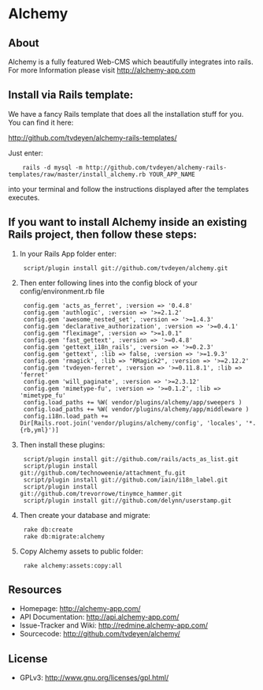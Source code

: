 Alchemy
=======

About
-----

Alchemy is a fully featured Web-CMS which beautifully integrates into rails.
For more Information please visit http://alchemy-app.com

Install via Rails template:
---------------------------

We have a fancy Rails template that does all the installation stuff for you. You can find it here:

<http://github.com/tvdeyen/alchemy-rails-templates/>

Just enter:

        rails -d mysql -m http://github.com/tvdeyen/alchemy-rails-templates/raw/master/install_alchemy.rb YOUR_APP_NAME

into your terminal and follow the instructions displayed after the templates executes.

If you want to install Alchemy inside an existing Rails project, then follow these steps:
-----------------------------------------------------------------------------------------

1. In your Rails App folder enter:

        script/plugin install git://github.com/tvdeyen/alchemy.git

2. Then enter following lines into the config block of your config/environment.rb file

        config.gem 'acts_as_ferret', :version => '0.4.8'
        config.gem 'authlogic', :version => '>=2.1.2'
        config.gem 'awesome_nested_set', :version => '>=1.4.3'
        config.gem 'declarative_authorization', :version => '>=0.4.1'
        config.gem "fleximage", :version => ">=1.0.1"
        config.gem 'fast_gettext', :version => '>=0.4.8'
        config.gem 'gettext_i18n_rails', :version => '>=0.2.3'
        config.gem 'gettext', :lib => false, :version => '>=1.9.3'
        config.gem 'rmagick', :lib => "RMagick2", :version => '>=2.12.2'
        config.gem 'tvdeyen-ferret', :version => '>=0.11.8.1', :lib => 'ferret'
        config.gem 'will_paginate', :version => '>=2.3.12'
        config.gem 'mimetype-fu', :version => '>=0.1.2', :lib => 'mimetype_fu'
        config.load_paths += %W( vendor/plugins/alchemy/app/sweepers )
        config.load_paths += %W( vendor/plugins/alchemy/app/middleware )
        config.i18n.load_path += Dir[Rails.root.join('vendor/plugins/alchemy/config', 'locales', '*.{rb,yml}')]

3. Then install these plugins:

        script/plugin install git://github.com/rails/acts_as_list.git
        script/plugin install git://github.com/technoweenie/attachment_fu.git
        script/plugin install git://github.com/iain/i18n_label.git
        script/plugin install git://github.com/trevorrowe/tinymce_hammer.git
        script/plugin install git://github.com/delynn/userstamp.git

4. Then create your database and migrate:

        rake db:create
        rake db:migrate:alchemy

5. Copy Alchemy assets to public folder:

        rake alchemy:assets:copy:all

Resources
---------

* Homepage: <http://alchemy-app.com/>
* API Documentation: <http://api.alchemy-app.com/>
* Issue-Tracker and Wiki: <http://redmine.alchemy-app.com/>
* Sourcecode: <http://github.com/tvdeyen/alchemy/>

License
-------

* GPLv3: <http://www.gnu.org/licenses/gpl.html/>
